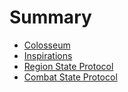 # Summary
- [Colosseum](1.colosseum.md)
- [Inspirations](2.inspirations.md)
- [Region State Protocol](3.region_state_protocol.md)
- [Combat State Protocol](4.combat_state_protocol.md)

